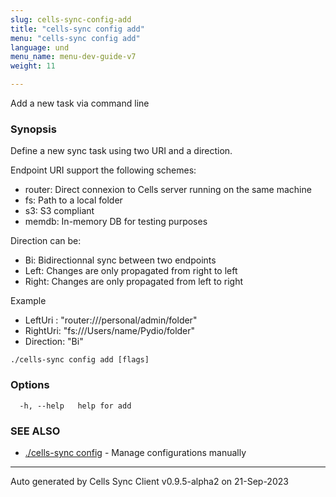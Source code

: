 ```yaml
---
slug: cells-sync-config-add
title: "cells-sync config add"
menu: "cells-sync config add"
language: und
menu_name: menu-dev-guide-v7
weight: 11

---
```

Add a new task via command line

### Synopsis

Define a new sync task using two URI and a direction.

Endpoint URI support the following schemes: 
 - router: Direct connexion to Cells server running on the same machine
 - fs:     Path to a local folder
 - s3:     S3 compliant
 - memdb:  In-memory DB for testing purposes

Direction can be:
 - Bi:     Bidirectionnal sync between two endpoints
 - Left:   Changes are only propagated from right to left
 - Right:  Changes are only propagated from left to right

Example
 - LeftUri : "router:///personal/admin/folder"
 - RightUri: "fs:///Users/name/Pydio/folder"
 - Direction: "Bi"



```
./cells-sync config add [flags]
```

### Options

```
  -h, --help   help for add
```

### SEE ALSO

* [./cells-sync config](../cells-sync-config)	 - Manage configurations manually


---
Auto generated by Cells Sync Client v0.9.5-alpha2 on 21-Sep-2023
